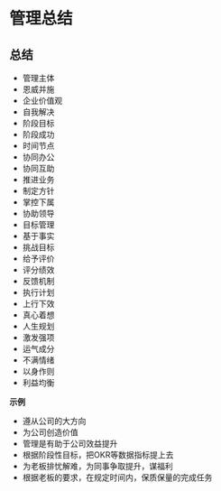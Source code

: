 # 管理总结

## 总结
* 管理主体
* 恩威并施
* 企业价值观
* 自我解决
* 阶段目标
* 阶段成功
* 时间节点
* 协同办公
* 协同互助
* 推进业务
* 制定方针
* 掌控下属
* 协助领导
* 目标管理
* 基于事实
* 挑战目标
* 给予评价
* 评分绩效
* 反馈机制
* 执行计划
* 上行下效
* 真心着想
* 人生规划
* 激发强项
* 运气成分    
* 不满情绪 
* 以身作则
* 利益均衡


**示例**

* 遵从公司的大方向
* 为公司创造价值
* 管理是有助于公司效益提升
* 根据阶段性目标，把OKR等数据指标提上去
* 为老板排忧解难，为同事争取提升，谋福利
* 根据老板的要求，在规定时间内，保质保量的完成任务